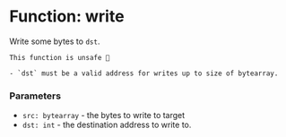 # Function: write

Write some bytes to `dst`.

```admonish danger title=""
This function is unsafe 🐉

- `dst` must be a valid address for writes up to size of bytearray.
```

### Parameters
- `src: bytearray` - the bytes to write to target
- `dst: int` - the destination address to write to.
